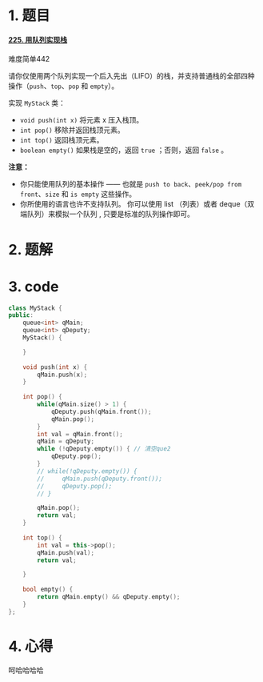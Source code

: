 # 1. 题目

#### [225. 用队列实现栈](https://leetcode-cn.com/problems/implement-stack-using-queues/)

难度简单442

请你仅使用两个队列实现一个后入先出（LIFO）的栈，并支持普通栈的全部四种操作（`push`、`top`、`pop` 和 `empty`）。

实现 `MyStack` 类：

- `void push(int x)` 将元素 x 压入栈顶。
- `int pop()` 移除并返回栈顶元素。
- `int top()` 返回栈顶元素。
- `boolean empty()` 如果栈是空的，返回 `true` ；否则，返回 `false` 。

 

**注意：**

- 你只能使用队列的基本操作 —— 也就是 `push to back`、`peek/pop from front`、`size` 和 `is empty` 这些操作。
- 你所使用的语言也许不支持队列。 你可以使用 list （列表）或者 deque（双端队列）来模拟一个队列 , 只要是标准的队列操作即可。

# 2. 题解
# 3. code
```c++
class MyStack {
public:
    queue<int> qMain;
    queue<int> qDeputy;
    MyStack() {

    }
    
    void push(int x) {
        qMain.push(x);
    }
    
    int pop() {
        while(qMain.size() > 1) {
            qDeputy.push(qMain.front());
            qMain.pop();
        }
        int val = qMain.front();
        qMain = qDeputy;
        while (!qDeputy.empty()) { // 清空que2
            qDeputy.pop();
        }
        // while(!qDeputy.empty()) {
        //     qMain.push(qDeputy.front());
        //     qDeputy.pop();
        // }

        qMain.pop();
        return val;
    }
    
    int top() {
        int val = this->pop();
        qMain.push(val);
        return val;

    }
    
    bool empty() {
        return qMain.empty() && qDeputy.empty();
    }
};

```
# 4. 心得

呵哈哈哈哈
